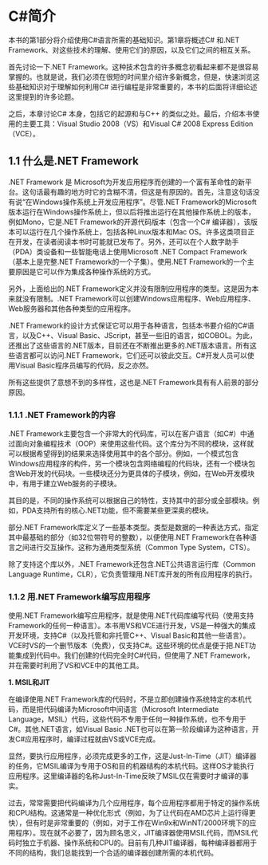 # C#简介

本书的第1部分将介绍使用C#语言所需的基础知识。第1章将概述C# 和.NET Framework、对这些技术的理解、使用它们的原因，以及它们之间的相互关系。

首先讨论一下.NET Framework。这种技术包含的许多概念初看起来都不是很容易掌握的。也就是说，我们必须在很短的时间里介绍许多新概念，但是，快速浏览这些基础知识对于理解如何利用C# 进行编程是非常重要的，本书的后面将详细论述这里提到的许多论题。

之后，本章讨论C# 本身，包括它的起源和与C++ 的类似之处。最后，介绍本书使用的主要工具：Visual Studio 2008（VS）和Visual C# 2008 Express Edition（VCE）。

## 1.1 什么是.NET Framework

.NET Framework 是 Microsoft为开发应用程序而创建的一个富有革命性的新平台。这句话最有趣的地方时它的含糊不清，但这是有原因的。首先，注意这句话没有说“在Windows操作系统上开发应用程序”。尽管.NET Framework的Microsoft版本运行在Windows操作系统上，但以后将推出运行在其他操作系统上的版本，例如Mono，它是.NET Framework的开源代码版本（包含一个C# 编译器），该版本可以运行在几个操作系统上，包括各种Linux版本和Mac OS。许多这类项目正在开发，在读者阅读本书时可能就已发布了。另外，还可以在个人数字助手（PDA）类设备和一些智能电话上使用Microsoft .NET Compact Framework（基本上是完整.NET Framework的一个子集）。使用.NET Framework的一个主要原因是它可以作为集成各种操作系统的方式。

另外，上面给出的.NET Framework定义并没有限制应用程序的类型。这是因为本来就没有限制。.NET Framework可以创建Windows应用程序、Web应用程序、Web服务器和其他各种类型的应用程序。

.NET Framework的设计方式保证它可以用于各种语言，包括本书要介绍的C#语言，以及C++、Visual Basic、JScript，甚至一些旧的语言，如COBOL。为此，还推出了这些语言的.NET版本，目前还在不断推出更多的.NET版本语言。所有这些语言都可以访问.NET Framework，它们还可以彼此交互。C#开发人员可以使用Visual Basic程序员编写的代码，反之亦然。

所有这些提供了意想不到的多样性，这也是.NET Framework具有有人前景的部分原因。

### 1.1.1 .NET Framework的内容

.NET Framework主要包含一个非常大的代码库，可以在客户语言（如C#）中通过面向对象编程技术（OOP）来使用这些代码。这个库分为不同的模块，这样就可以根据希望得到的结果来选择使用其中的各个部分。例如，一个模式包含Windows应用程序的构件，另一个模块包含网络编程的代码块，还有一个模块包含Web开发的代码块。一些模块还分为更具体的子模块，例如，在Web开发模块中，有用于建立Web服务的子模块。

其目的是，不同的操作系统可以根据自己的特性，支持其中的部分或全部模块。例如，PDA支持所有的核心.NET功能，但不需要某些更深奥的模块。

部分.NET Framework库定义了一些基本类型。类型是数据的一种表达方式，指定其中最基础的部分（如32位带符号的整数），以便使用.NET Framework在各种语言之间进行交互操作。这称为通用类型系统（Common Type System，CTS）。

除了支持这个库以外，.NET Framework还包含.NET公共语言运行库（Common Language Runtime，CLR），它负责管理用.NET库开发的所有应用程序的执行。

### 1.1.2 用.NET Framework编写应用程序

使用.NET Framework编写应用程序，就是使用.NET代码库编写代码（使用支持Framework的任何一种语言）。本书用VS和VCE进行开发，VS是一种强大的集成开发环境，支持C#（以及托管和非托管C++、Visual Basic和其他一些语言）。VCE时VS的一个删节版本（免费），仅支持C#。这些环境的优点是便于把.NET功能集成到代码中。我们创建的代码完全时C#代码，但使用了.NET Framework，并在需要时利用了VS和VCE中的其他工具。

**1. MSIL和JIT**

在编译使用.NET Framework库的代码时，不是立即创建操作系统特定的本机代码，而是把代码编译为Microsoft中间语言（Microsoft Intermediate Language，MSIL）代码，这些代码不专用于任何一种操作系统，也不专用于C#。其他.NET语言，如Visual Basic .NET也可以在第一阶段编译为这种语言，开发C#应用程序时，编译过程就由VS或VCE完成。

显然，要执行应用程序，必须完成更多的工作，这是Just-In-Time（JIT）编译器的任务，它MSIL编译为专用于OS和目的机器结构的本机代码。这样OS才能执行应用程序。这里编译器的名称Just-In-Time反映了MSIL仅在需要时才编译的事实。

过去，常常需要把代码编译为几个应用程序，每个应用程序都用于特定的操作系统和CPU结构。这通常是一种优化形式（例如，为了让代码在AMD芯片上运行得更快），但有时是非常重要的（例如，对于工作在Win9x和WinNT/2000环境下的应用程序）。现在就不必要了，因为顾名思义，JIT编译器使用MSIL代码，而MSIL代码时独立于机器、操作系统和CPU的。目前有几种JIT编译器，每种编译器都用于不同的结构，我们总能找到一个合适的编译器创建所需的本机代码。